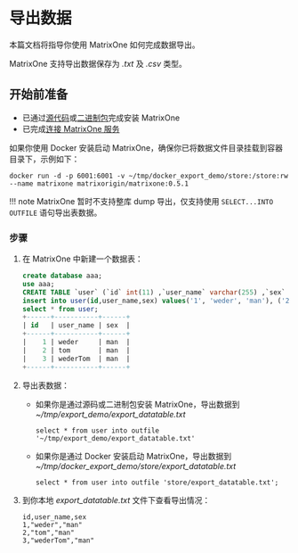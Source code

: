 # 导出数据

本篇文档将指导你使用 MatrixOne 如何完成数据导出。

MatrixOne 支持导出数据保存为 *.txt* 及 *.csv* 类型。

## 开始前准备

- 已通过[源代码](../../Get-Started/install-standalone-matrixone/#1)或[二进制包](../../Get-Started/install-standalone-matrixone/#2)完成安装 MatrixOne
- 已完成[连接 MatrixOne 服务](../../Get-Started/connect-to-matrixone-server.md)

如果你使用 Docker 安装启动 MatrixOne，确保你已将数据文件目录挂载到容器目录下，示例如下：

```
docker run -d -p 6001:6001 -v ~/tmp/docker_export_demo/store:/store:rw --name matrixone matrixorigin/matrixone:0.5.1
```

!!! note
    MatrixOne 暂时不支持整库 dump 导出，仅支持使用 `SELECT...INTO OUTFILE` 语句导出表数据。

### 步骤

1. 在 MatrixOne 中新建一个数据表：

    ```sql
    create database aaa;
    use aaa;
    CREATE TABLE `user` (`id` int(11) ,`user_name` varchar(255) ,`sex` varchar(255));
    insert into user(id,user_name,sex) values('1', 'weder', 'man'), ('2', 'tom', 'man'), ('3', 'wederTom', 'man');
    select * from user;
    +------+-----------+------+
    | id   | user_name | sex  |
    +------+-----------+------+
    |    1 | weder     | man  |
    |    2 | tom       | man  |
    |    3 | wederTom  | man  |
    +------+-----------+------+
    ```

2. 导出表数据：

    - 如果你是通过源码或二进制包安装 MatrixOne，导出数据到 *~/tmp/export_demo/export_datatable.txt*

       ```
       select * from user into outfile '~/tmp/export_demo/export_datatable.txt'
       ```

    - 如果你是通过 Docker 安装启动 MatrixOne，导出数据到 *~/tmp/docker_export_demo/store/export_datatable.txt*

       ```
       select * from user into outfile 'store/export_datatable.txt';
       ```

3. 到你本地 *export_datatable.txt* 文件下查看导出情况：

    ```
    id,user_name,sex
    1,"weder","man"
    2,"tom","man"
    3,"wederTom","man"
    ```
